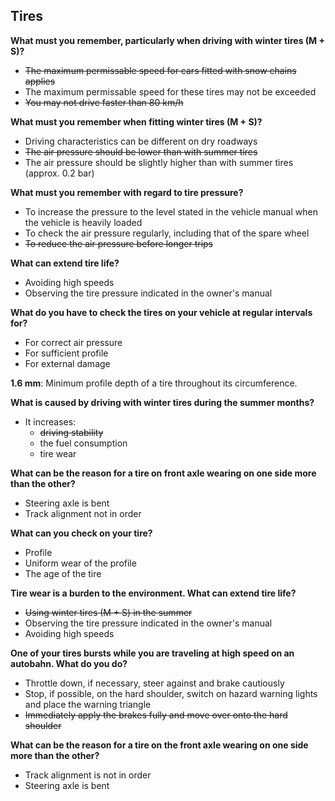 ## Tires

**What must you remember, particularly when driving with winter tires (M + S)?**
- ~~The maximum permissable speed for cars fitted with snow chains applies~~
- The maximum permissable speed for these tires may not be exceeded
- ~~You may not drive faster than 80 km/h~~

**What must you remember when fitting winter tires (M + S)?**
- Driving characteristics can be different on dry roadways
- ~~The air pressure should be lower than with summer tires~~
- The air pressure should be slightly higher than with summer tires (approx. 0.2 bar)

**What must you remember with regard to tire pressure?**
- To increase the pressure to the level stated in the vehicle manual when the vehicle is heavily loaded
- To check the air pressure regularly, including that of the spare wheel
- ~~To reduce the air pressure before longer trips~~

**What can extend tire life?**
- Avoiding high speeds
- Observing the tire pressure indicated in the owner's manual

**What do you have to check the tires on your vehicle at regular intervals for?**
- For correct air pressure
- For sufficient profile
- For external damage

**1.6 mm**: Minimum profile depth of a tire throughout its circumference.

**What is caused by driving with winter tires during the summer months?**
- It increases:
  - ~~driving stability~~
  - the fuel consumption
  - tire wear
  
**What can be the reason for a tire on front axle wearing on one side more than the other?**
- Steering axle is bent
- Track alignment not in order

**What can you check on your tire?**
- Profile
- Uniform wear of the profile
- The age of the tire

**Tire wear is a burden to the environment. What can extend tire life?**
- ~~Using winter tires (M + S) in the summer~~
- Observing the tire pressure indicated in the owner's manual
- Avoiding high speeds

**One of your tires bursts while you are traveling at high speed on an autobahn. What do you do?**
- Throttle down, if necessary, steer against and brake cautiously
- Stop, if possible, on the hard shoulder, switch on hazard warning lights and place the warning triangle
- ~~Immediately apply the brakes fully and move over onto the hard shoulder~~

**What can be the reason for a tire on the front axle wearing on one side more than the other?**
- Track alignment is not in order
- Steering axle is bent